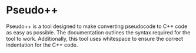 # Pseudo++

Pseudo++ is a tool designed to make converting pseudocode to C++ code as easy as possible. The documentation outlines the syntax required for the tool to work. Additionally, this tool uses whitespace to ensure the correct indentation for the C++ code.
